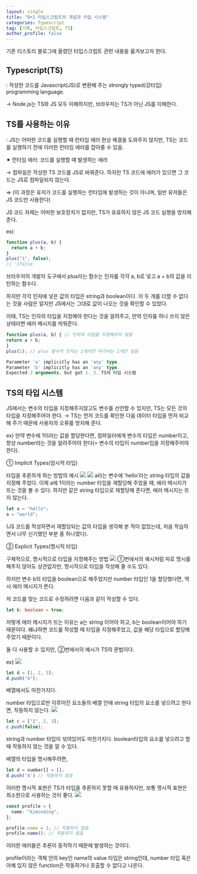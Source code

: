 ```yaml
---
layout: single
title: "D+1 타입스크립트의 개념과 타입 시스템"
categories: Typescript
tag: [기록, 타입스크립트, TS]
author_profile: false
---
```


기존 티스토리 블로그에 올렸던 타입스크립트 관련 내용을 옮겨보고자 한다.

## Typescript(TS)

: 작성한 코드를 Javascript(JS)로 변환해 주는 strongly typed(강타입) programming language.

→ Node.js는 TS와 JS 모두 이해하지만, 브라우저는 TS가 아닌 JS를 이해한다.

## TS를 사용하는 이유

: JS는 어떠한 코드를 실행할 때 런타임 에러 현상 해결을 도와주지 않지만, TS는 코드를 실행하기 전에 이러한 런타임 에러를 잡아줄 수 있음.

✷ 런타임 에러: 코드를 실행할 때 발생하는 에러

→ 컴파일은 작성한 TS 코드를 JS로 바꿔준다. 하지만 TS 코드에 에러가 있으면 그 코드는 JS로 컴파일되지 않는다.

⇒ (이 과정은 유저가 코드를 실행하는 런타임에 발생하는 것이 아니며, 일반 유저들은 JS 코드만 사용한다)

JS 코드 자체는 어떠한 보호장치가 없지만, TS가 유효하지 않은 JS 코드 실행을 방지해준다.

ex)

```typescript
function plus(a, b) {
  return a + b;
}
plus("1", false);
// '1false'
```

브라우저의 개발자 도구에서 plus라는 함수는 인자를 각각 a, b로 넣고 a + b의 값을 리턴하는 함수다.

하지만 각각 인자에 넣은 값의 타입은 string과 boolean이다. 이 두 개를 더할 수 없다는 것을 사람은 알지만 JS에서는 그대로 값이 나오는 것을 확인할 수 있었다.

이때, TS는 인자의 타입을 지정해야 한다는 것을 알려주고, 만약 인자를 하나 쓰지 않은 상태라면 에러 메시지를 띄워준다.

```typescript
function plus(a, b) { // 인자의 타입을 지정해주지 않음
return a + b;
}
plus(1); // plus 함수의 인자는 2개지만 여기서는 1개만 넣음

Parameter 'a' implicitly has an 'any' type.
Parameter 'b' implicitly has an 'any' type.
Expected 2 arguments, but got 1. 3. TS의 타입 시스템
```

## TS의 타입 시스템

JS에서는 변수의 타입을 지정해주지않고도 변수를 선언할 수 있지만, TS는 모든 것의 타입을 지정해주어야 한다. → TS는 먼저 코드를 확인한 다음 데이터 타입을 먼저 비교해 주기 때문에 사용자의 오류를 방지해 준다.

ex) 만약 변수에 1이라는 값을 할당한다면, 컴파일러에게 변수의 타입은 number이고, 항상 number라는 것을 알려주어야 한다(= 변수의 타입이 number임을 지정해주어야 한다).

① Implicit Types(암시적 타입)

타입을 추론하게 하는 방법의 예시
![](https://blog.kakaocdn.net/dn/cNsSGa/btrZV7NgEvr/CJzZ10XDOCUyV3wHsAk8wk/img.png)
![](https://blog.kakaocdn.net/dn/OhSPu/btrZ7cmmJLC/koDytuiJh9c3DzOmPVzQ3K/img.png)
a라는 변수에 'hello'라는 string 타입의 값을 지정해 주었다. 이제 a에 1이라는 number 타입을 재할당해 주었을 때, 에러 메시지가 뜨는 것을 볼 수 있다. 하지만 같은 string 타입으로 재할당해 준다면, 에러 메시지는 뜨지 않는다.

```typescript
let a = "hello";
a = "world";
```

(JS 코드를 작성하면서 재할당되는 값의 타입을 생각해 본 적이 없었는데, 처음 학습하면서 너무 신기했던 부분 중 하나였다).

② Explicit Types(명시적 타입)

구체적으로, 명시적으로 타입을 지정해주는 방법
![](https://blog.kakaocdn.net/dn/bisbMF/btrZV86vmlx/YwKjKl19I6rgoh3BU0kxFk/img.png)
①번에서의 예시처럼 따로 명시를 해주지 않아도 상관없지만, 명시적으로 타입을 작성해 줄 수도 있다.

하지만 변수 b의 타입을 boolean으로 해주었지만 number 타입인 1을 할당했다면, 역시 에러 메시지가 뜬다.

저 코드를 맞는 코드로 수정하려면 다음과 같이 작성할 수 있다.

```typescript
let b: boolean = true;
```

저렇게 에러 메시지가 뜨는 이유는 a는 string 이어야 하고, b는 boolean이어야 하기 때문이다. 왜냐하면 코드를 작성할 때 타입을 지정해주었고, 값을 해당 타입으로 할당해주었기 때문이다.

둘 다 사용할 수 있지만, ②번에서의 예시가 TS의 문법이다.

ex)
![](https://blog.kakaocdn.net/dn/IzJKj/btrZ7b14Pth/KXymREWgYyH8JZ8ZR9ftv1/img.png)

```typescript
let d = [1, 2, 3];
d.push("4");
```

배열에서도 마찬가지다.

number 타입으로만 이루어진 요소들의 배열 안에 string 타입의 요소를 넣으려고 한다면, 작동하지 않는다.
![](https://blog.kakaocdn.net/dn/cXNlce/btrZ9GfJ5Ga/ohqH1K69R7SjJmSekAPLA1/img.png)

```typescript
let c = ["1", 2, 3];
c.push(false);
```

string과 number 타입이 섞여있어도 마찬가지다. boolean타입의 요소를 넣으려고 할 때 작동하지 않는 것을 알 수 있다.

배열의 타입을 명시해주려면,

```typescript
let d = number[] = [];
d.push('4') // 작동하지 않음
```

이러한 명시적 표현은 TS가 타입을 추론하지 못할 때 유용하지만, 보통 명시적 표현은 최소한으로 사용하는 것이 좋다.
![](https://blog.kakaocdn.net/dn/tYLp8/btrZ7a3eqXR/uv5iqSj8coJK9Z7WDNjoJK/img.png)

```typescript
const profile = {
  name: "kimcoding",
};

profile.name = 1; // 작동하지 않음
profile.name(); // 작동하지 않음
```

이러한 에러들은 추론이 동작하기 때문에 발생하는 것이다.

profile이라는 객체 안의 key인 name의 value 타입은 string인데, number 타입 혹은 아예 있지 않은 function은 작동하거나 호출할 수 없다고 나온다.
